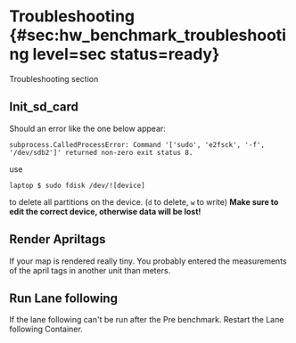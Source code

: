 # Troubleshooting {#sec:hw_benchmark_troubleshooting level=sec status=ready}

Troubleshooting section

<minitoc/>

## Init_sd_card
Should an error like the one below appear:
``` shell
subprocess.CalledProcessError: Command '['sudo', 'e2fsck', '-f', '/dev/sdb2']' returned non-zero exit status 8.
```
use 

    laptop $ sudo fdisk /dev/![device]

to delete all partitions on the device. (`d` to delete, `w` to write) **Make sure to edit the correct device, otherwise data will be lost!** 
## Render Apriltags
If your map is rendered really tiny. You probably entered the measurements of the april tags in another unit than meters.

## Run Lane following
If the lane following can't be run after the Pre benchmark. Restart the Lane following Container.